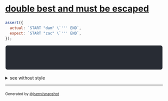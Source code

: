 # [double best and must be escaped](../../quote.test.js#L32)

```js
assert({
  actual: `START "dam" \`''' END`,
  expect: `START "zac" \`''' END`,
});
```

![img](throw.svg)

<details>
  <summary>see without style</summary>

```console
AssertionError: actual and expect are different

actual: "START \"dam\" `''' END"
expect: "START \"zac\" `''' END"
```

</details>


---

<sub>
  Generated by <a href="https://github.com/jsenv/core/tree/main/packages/independent/snapshot">@jsenv/snapshot</a>
</sub>
